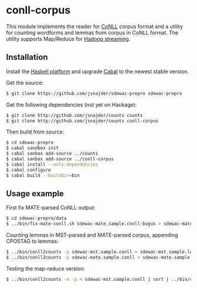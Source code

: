 # conll-corpus

This module implements the reader for [CoNLL](http://ilk.uvt.nl/conll/) corpus
format and a utility for counting wordforms and lemmas from corpus in CoNLL
format. The utility supports Map/Reduce for [Hadoop
streaming](http://hadoop.apache.org/docs/r1.2.1/streaming.html#Hadoop+Streaming).

## Installation

Install the [Haskell platform](https://www.haskell.org/platform/) and upgrade
[Cabal](https://www.haskell.org/cabal/download.html) to the newest stable
version.

Get the source:

```bash
$ git clone https://github.com/jsnajder/sdewac-prepro sdewac-prepro
```

Get the following dependencies (not yet on Hackage):

```bash
$ git clone http://github.com/jsnajder/counts counts
$ git clone http://github.com/jsnajder/counts conll-corpus
```

Then build from source:

```bash
$ cd sdewac-prepro
$ cabal sandbox init
$ cabal sanbox add-source ../counts
$ cabal sanbox add-source ../conll-corpus
$ cabal install --only-dependencies
$ cabal configure
$ cabal build --builddir=bin
```
## Usage example

First fix MATE-parsed CoNLL output:

```bash
$ cd sdewac-prepro/data
$ ../bin/fix-mate-conll.sh sdewac-mate.sample.conll-bogus > sdewac-mate.sample.conll
```

Counting lemmas in MST-parsed and MATE-parsed corpus, appending CPOSTAG to lemmas:

```bash
$ ../bin/conll2counts -p sdewac-mst.sample.conll > sdewac-mst.sample.lemmas
$ ../bin/conll2counts -p sdewac-mate.sample.conll > sdewac-mate.sample.lemmas
```

Testing the map-reduce version:

```bash
$ ../bin/conll2counts -m -p < sdewac-mst.sample.conll | sort | ../bin/conll2counts -r
```


